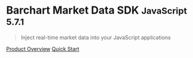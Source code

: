 # Barchart Market Data SDK <small>JavaScript 5.7.1</small>

> Inject real-time market data into your JavaScript applications

[Product Overview](/content/product_overview)
[Quick Start](/content/quick_start)
